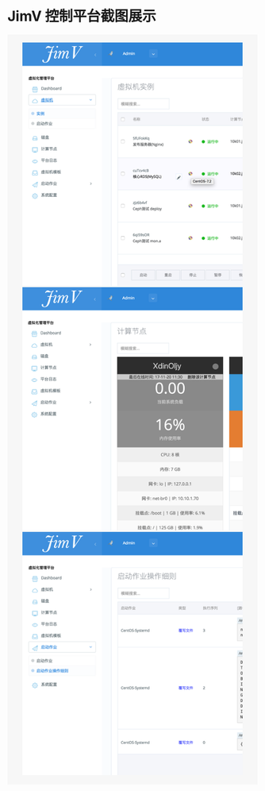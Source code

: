 # JimV 控制平台截图展示

<div style="padding: 16px; background-color: #f7f7f7">
    <div style="margin: 0 14px; clear: both; overflow-x: auto; overflow-y: hidden;">
        <div style="width: 3330px;">
            <img width="888" height="490" src="../screenshot/vm_instance.png">
            <img width="888" height="490" src="../screenshot/boot_job.png">
            <img width="888" height="490" src="../screenshot/disk.png">
            <img width="888" height="490" src="../screenshot/compute_node.png">
            <img width="888" height="490" src="../screenshot/platform_log.png">
            <img width="888" height="490" src="../screenshot/vm_template.png">
            <img width="888" height="490" src="../screenshot/operate_rule.png">
        </div>
    </div>
</div>